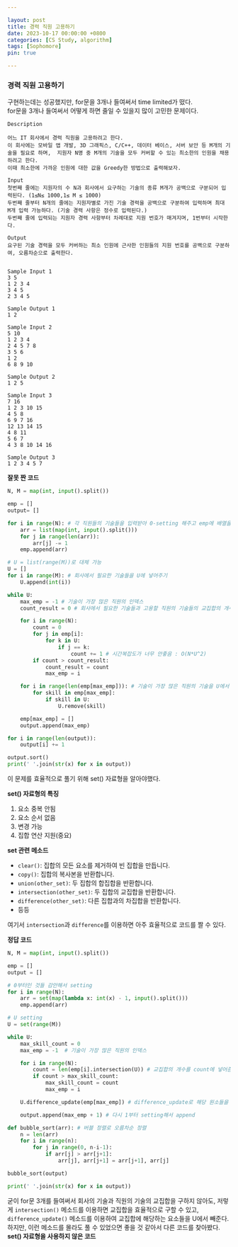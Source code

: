 ```yaml
---

layout: post
title: 경력 직원 고용하기
date: 2023-10-17 00:00:00 +0800
categories: [CS Study, algorithm]
tags: [Sophomore]
pin: true

---
```


### 경력 직원 고용하기
구현하는데는 성공했지만, for문을 3개나 들여써서 time limited가 떴다.  
for문을 3개나 들여써서 어떻게 하면 줄일 수 있을지 많이 고민한 문제이다.  
```
Description

어느 IT 회사에서 경력 직원을 고용하려고 한다.
이 회사에는 모바일 앱 개발, 3D 그래픽스, C/C++, 데이터 베이스, 서버 보안 등 M개의 기술을 필요로 하며,  지원자 N명 중 M개의 기술을 모두 커버할 수 있는 최소한의 인원을 채용하려고 한다.
이때 최소한에 가까운 인원에 대한 값을 Greedy한 방법으로 출력해보자.

Input
첫번째 줄에는 지원자의 수 N과 회사에서 요구하는 기술의 종류 M개가 공백으로 구분되어 입력된다. (1≤N≤ 1000,1≤ M ≤ 1000)
두번째 줄부터 N개의 줄에는 지원자별로 가진 기술 경력을 공백으로 구분하여 입력하며 최대 M개 입력 가능하다. (기술 경력 사항은 정수로 입력된다.)
두번째 줄에 입력되는 지원자 경력 사항부터 차례대로 지원 번호가 매겨지며, 1번부터 시작한다.

Output
요구된 기술 경력을 모두 커버하는 최소 인원에 근사한 인원들의 지원 번호를 공백으로 구분하여, 오름차순으로 출력한다.


Sample Input 1 
3 5
1 2 3 4
3 4 5
2 3 4 5

Sample Output 1
1 2

Sample Input 2 
5 10
1 2 3 4
2 4 5 7 8
3 5 6
1 2
6 8 9 10

Sample Output 2
1 2 5

Sample Input 3 
7 16
1 2 3 10 15
4 5 8
6 9 7 16
12 13 14 15
4 8 11
5 6 7
4 3 8 10 14 16

Sample Output 3
1 2 3 4 5 7
```
**잘못 짠 코드**
```python
N, M = map(int, input().split())

emp = []
output= []

for i in range(N): # 각 직원들의 기술들을 입력받아 0-setting 해주고 emp에 배열을 넣어주기
    arr = list(map(int, input().split()))
    for j in range(len(arr)):
        arr[j] -= 1
    emp.append(arr)

# U = list(range(M))로 대체 가능
U = []
for i in range(M): # 회사에서 필요한 기술들을 U에 넣어주기
    U.append(int(i))

while U:
    max_emp = -1 # 기술이 가장 많은 직원의 인덱스
    count_result = 0 # 회사에서 필요한 기술들과 고용할 직원의 기술들의 교집합의 개수

    for i in range(N):
        count = 0
        for j in emp[i]:
            for k in U:
                if j == k:
                    count += 1 # 시간복잡도가 너무 안좋음 : O(N*U^2)
        if count > count_result:
            count_result = count
            max_emp = i

    for i in range(len(emp[max_emp])): # 기술이 가장 많은 직원의 기술을 U에서 빼기
        for skill in emp[max_emp]:
            if skill in U:
                U.remove(skill)

    emp[max_emp] = []
    output.append(max_emp)

for i in range(len(output)):
    output[i] += 1

output.sort()
print(' '.join(str(x) for x in output))
```

이 문제를 효율적으로 풀기 위해 set() 자료형을 알아야했다.  
  

**set() 자료형의 특징**
1. 요소 중복 안됨
2. 요소 순서 없음
3. 변경 가능
4. 집합 연산 지원(중요)  
   
**set 관련 메소드**
- `clear()`: 집합의 모든 요소를 제거하여 빈 집합을 만듭니다.
- `copy()`: 집합의 복사본을 반환합니다.
- `union(other_set)`: 두 집합의 합집합을 반환합니다.
- `intersection(other_set)`: 두 집합의 교집합을 반환합니다.
- `difference(other_set)`: 다른 집합과의 차집합을 반환합니다.
- 등등  

여기서 `intersection`과 `difference`를 이용하면 아주 효율적으로 코드를 짤 수 있다.

**정답 코드**
```python
N, M = map(int, input().split())

emp = []
output = []

# 0부터인 것들 감안해서 setting
for i in range(N):
    arr = set(map(lambda x: int(x) - 1, input().split()))
    emp.append(arr)

# U setting
U = set(range(M))

while U:
    max_skill_count = 0
    max_emp = -1  # 기술이 가장 많은 직원의 인덱스

    for i in range(N):
        count = len(emp[i].intersection(U)) # 교집합의 개수를 count에 넣어준다
        if count > max_skill_count:
            max_skill_count = count
            max_emp = i

    U.difference_update(emp[max_emp]) # difference_update로 해당 원소들을 U에서 제거

    output.append(max_emp + 1) # 다시 1부터 setting해서 append

def bubble_sort(arr): # 버블 정렬로 오름차순 정렬
    n = len(arr)
    for i in range(n):
        for j in range(0, n-i-1):
            if arr[j] > arr[j+1]:
                arr[j], arr[j+1] = arr[j+1], arr[j]

bubble_sort(output)

print(' '.join(str(x) for x in output))
```
굳이 for문 3개를 들여써서 회사의 기술과 직원의 기술의 교집합을 구하지 않아도, 저렇게 `intersection()` 메소드를 이용하면 교집합을 효율적으로 구할 수 있고, `difference_update()` 메소드를 이용하여 교집합에 해당하는 요소들을 U에서 빼준다.  
하지만, 이런 메소드를 몰라도 풀 수 있었으면 좋을 것 같아서 다른 코드를 찾아봤다.  
**set() 자료형을 사용하지 않은 코드**
```python

```